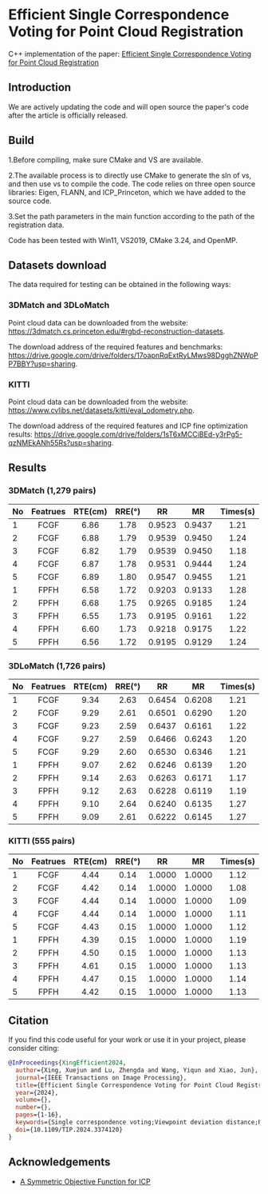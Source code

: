 # Efficient Single Correspondence Voting for Point Cloud Registration

C++ implementation of the paper: [Efficient Single Correspondence Voting for Point Cloud Registration](https://doi.org/10.1109/TIP.2024.3374120)

## Introduction
We are actively updating the code and will open source the paper's code after the article is officially released.

## Build
1.Before compiling, make sure CMake and VS are available.

2.The available process is to directly use CMake to generate the sln of vs, and then use vs to compile the code. The code relies on three open source libraries: Eigen, FLANN, and ICP_Princeton, which we have added to the source code.

3.Set the path parameters in the main function according to the path of the registration data.

Code has been tested with  Win11, VS2019, CMake 3.24, and OpenMP.

## Datasets download

The data required for testing can be obtained in the following ways:
### 3DMatch and 3DLoMatch

Point cloud data can be downloaded from the website: https://3dmatch.cs.princeton.edu/#rgbd-reconstruction-datasets.

The download address of the required features and benchmarks: https://drive.google.com/drive/folders/17oapnRqExtRyLMws98DgghZNWpPP7BBY?usp=sharing.

### KITTI
Point cloud data can be downloaded from the website: https://www.cvlibs.net/datasets/kitti/eval_odometry.php.

The download address of the required features and ICP fine optimization results: https://drive.google.com/drive/folders/1sT6xMCCiBEd-y3rPg5-qzNMEkANh55Rs?usp=sharing.



## Results

### 3DMatch (1,279 pairs)

| No|	Featrues	|RTE(cm)	|RRE(°)	|RR	|MR	|Times(s)|
|:---|:---------:|:--------:|:--------:|:--------:|:--------:|:--------:|
|1 |FCGF |6.86 |1.78 |0.9523 |0.9437 |1.21|
|2 |FCGF |6.88 |1.79 |0.9539 |0.9450 |1.24|
|3 |FCGF |6.82 |1.79 |0.9539 |0.9450 |1.18|
|4 |FCGF |6.87 |1.78 |0.9531 |0.9444 |1.24|
|5 |FCGF |6.89 |1.80 |0.9547 |0.9455 |1.21|
|1 |FPFH |6.58 |1.72 |0.9203 |0.9133 |1.28|
|2 |FPFH |6.68 |1.75 |0.9265 |0.9185 |1.24|
|3 |FPFH |6.55 |1.73 |0.9195 |0.9161 |1.22|
|4 |FPFH |6.60 |1.73 |0.9218 |0.9175 |1.22|
|5 |FPFH |6.56 |1.72 |0.9195 |0.9129 |1.24|





### 3DLoMatch (1,726 pairs)

| No|	Featrues	|RTE(cm)	|RRE(°)	|RR	|MR	|Times(s)|
|:---|:---------:|:--------:|:--------:|:--------:|:--------:|:--------:|
|1 |FCGF |9.34 |2.63 |0.6454 |0.6208 |1.21|
|2 |FCGF |9.29 |2.61 |0.6501 |0.6290 |1.20|
|3 |FCGF |9.23 |2.59 |0.6437 |0.6161 |1.22|
|4 |FCGF |9.27 |2.59 |0.6466 |0.6243 |1.20|
|5 |FCGF |9.29 |2.60 |0.6530 |0.6346 |1.21|
|1 |FPFH |9.07 |2.62 |0.6246 |0.6139 |1.20|
|2 |FPFH |9.14 |2.63 |0.6263 |0.6171 |1.17|
|3 |FPFH |9.12 |2.63 |0.6228 |0.6119 |1.19|
|4 |FPFH |9.10 |2.64 |0.6240 |0.6135 |1.27|
|5 |FPFH |9.09 |2.61 |0.6222 |0.6145 |1.27|





### KITTI (555 pairs)
| No|	Featrues	|RTE(cm)	|RRE(°)	|RR	|MR	|Times(s)|
|:---|:---------:|:--------:|:--------:|:--------:|:--------:|:--------:|
|1 |FCGF |4.44 |0.14 |1.0000 |1.0000 |1.12|
|2 |FCGF |4.42 |0.14 |1.0000 |1.0000 |1.08|
|3 |FCGF |4.44 |0.14 |1.0000 |1.0000 |1.09|
|4 |FCGF |4.44 |0.14 |1.0000 |1.0000 |1.11|
|5 |FCGF |4.43 |0.15 |1.0000 |1.0000 |1.12|
|1 |FPFH |4.39 |0.15 |1.0000 |1.0000 |1.19|
|2 |FPFH |4.50 |0.15 |1.0000 |1.0000 |1.13|
|3 |FPFH |4.61 |0.15 |1.0000 |1.0000 |1.13|
|4 |FPFH |4.47 |0.15 |1.0000 |1.0000 |1.14|
|5 |FPFH |4.42 |0.15 |1.0000 |1.0000 |1.13|



## Citation

If you find this code useful for your work or use it in your project, please consider citing:
```bibtex
@InProceedings{XingEfficient2024,
  author={Xing, Xuejun and Lu, Zhengda and Wang, Yiqun and Xiao, Jun},
  journal={IEEE Transactions on Image Processing}, 
  title={Efficient Single Correspondence Voting for Point Cloud Registration}, 
  year={2024},
  volume={},
  number={},
  pages={1-16},
  keywords={Single correspondence voting;Viewpoint deviation distance;Registration;3D point cloud},
  doi={10.1109/TIP.2024.3374120}
}
```

## Acknowledgements

- [A Symmetric Objective Function for ICP](https://gfx.cs.princeton.edu/pubs/Rusinkiewicz_2019_ASO/)
